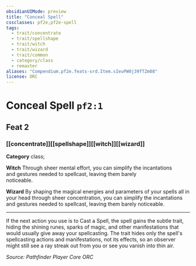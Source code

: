 ```yaml
---
obsidianUIMode: preview
title: "Conceal Spell"
cssclasses: pf2e,pf2e-spell
tags:
  - trait/concentrate
  - trait/spellshape
  - trait/witch
  - trait/wizard
  - trait/common
  - category/class
  - remaster
aliases: "Compendium.pf2e.feats-srd.Item.sIeuPW0j39fTZm08"
license: ORC
---
```

# Conceal Spell `pf2:1`
## Feat 2
### [[concentrate]][[spellshape]][[witch]][[wizard]]

**Category** class; 




**Witch** Through sheer mental effort, you can simplify the incantations  
and gestures needed to spellcast, leaving them barely  
noticeable.

**Wizard** By shaping the magical energies and parameters of your spells all in your head through sheer concentration, you can simplify the incantations and gestures needed to spellcast, leaving them barely noticeable.

* * *

If the next action you use is to Cast a Spell, the spell gains the subtle trait, hiding the shining runes, sparks of magic, and other manifestations that would usually give away your spellcasting. The trait hides only the spell's spellcasting actions and manifestations, not its effects, so an observer might still see a ray streak out from you or see you vanish into thin air.

*Source: Pathfinder Player Core*
*ORC*